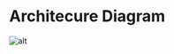 # Architecure Diagram

![alt](https://miro.medium.com/v2/resize:fit:1200/1*yOGabRyBdOz3xBlWvN56SQ.png)